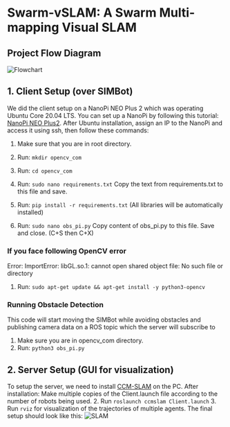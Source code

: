 # Swarm-vSLAM: A Swarm Multi-mapping Visual SLAM
## Project Flow Diagram
![Flowchart](https://github.com/srl-ncra/swarm-vslam/blob/main/Flowchart.jpg?raw=true)
## 1. Client Setup (over SIMBot)
We did the client setup on a NanoPi NEO Plus 2 which was operating Ubuntu Core 20.04 LTS. You can set up a NanoPi by following this tutorial: [NanoPi NEO Plus2](https://wiki.friendlyarm.com/wiki/index.php/NanoPi_NEO_Plus2). 
After Ubuntu installation, assign an IP to the NanoPi and access it using ssh, then follow these commands:

1. Make sure that you are in root directory.

2. Run: `mkdir opencv_com`
3. Run: `cd opencv_com`

4. Run: `sudo nano requirements.txt`
	Copy the text from requirements.txt to this file and save.

5. Run: `pip install -r requirements.txt` (All libraries will be automatically installed)

6. Run: `sudo nano obs_pi.py`
	Copy content of obs_pi.py to this file.
	Save and close. (C+S then C+X)

### If you face following OpenCV error  
	
Error: ImportError: libGL.so.1: cannot open shared object file: No such file or directory

1. Run: `sudo apt-get update && apt-get install -y python3-opencv`

### Running Obstacle Detection 
This code will start moving the SIMBot while avoiding obstacles and publishing camera data on a ROS topic which the server will subscribe to
1. Make sure you are in opencv_com directory.
2. Run: `python3 obs_pi.py`

  
## 2. Server Setup (GUI for visualization) 
To setup the server, we need to install [CCM-SLAM](https://github.com/VIS4ROB-lab/ccm_slam) on the PC. After installation:
Make multiple copies of the Client.launch file according to the number of robots being used. 
2. Run `roslaunch ccmslam Client.launch`
3. Run `rviz` for visualization of the trajectories of multiple agents.
The final setup should look like this:
![SLAM](https://github.com/srl-ncra/swarm-vslam/blob/main/SLAM_setup.PNG?raw=true)
